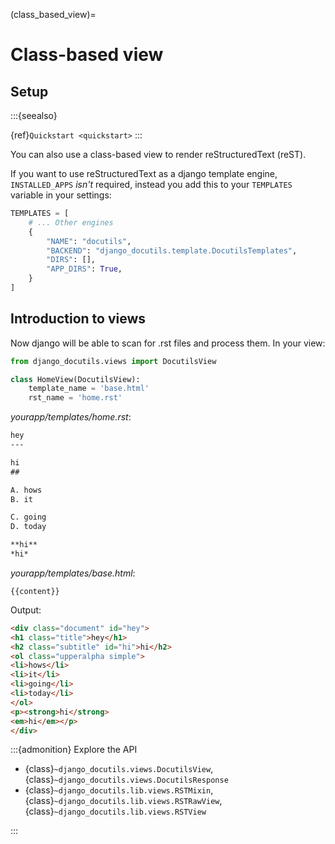 (class_based_view)=

# Class-based view

## Setup

:::{seealso}

{ref}`Quickstart <quickstart>`
:::

You can also use a class-based view to render reStructuredText (reST).

If you want to use reStructuredText as a django template engine, `INSTALLED_APPS` _isn't_ required,
instead you add this to your `TEMPLATES` variable in your settings:

```python
TEMPLATES = [
    # ... Other engines
    {
        "NAME": "docutils",
        "BACKEND": "django_docutils.template.DocutilsTemplates",
        "DIRS": [],
        "APP_DIRS": True,
    }
]
```

## Introduction to views

Now django will be able to scan for .rst files and process them. In your view:

```python
from django_docutils.views import DocutilsView

class HomeView(DocutilsView):
    template_name = 'base.html'
    rst_name = 'home.rst'
```

*yourapp/templates/home.rst*:

````restructuredtext
hey
---

hi
##

A. hows
B. it

C. going
D. today

**hi**
*hi*
````

*yourapp/templates/base.html*:

```django
{{content}}
```

Output:

```html
<div class="document" id="hey">
<h1 class="title">hey</h1>
<h2 class="subtitle" id="hi">hi</h2>
<ol class="upperalpha simple">
<li>hows</li>
<li>it</li>
<li>going</li>
<li>today</li>
</ol>
<p><strong>hi</strong>
<em>hi</em></p>
</div>
```

:::{admonition} Explore the API

- {class}`~django_docutils.views.DocutilsView`, {class}`~django_docutils.views.DocutilsResponse`
- {class}`~django_docutils.lib.views.RSTMixin`,
  {class}`~django_docutils.lib.views.RSTRawView`, {class}`~django_docutils.lib.views.RSTView`

:::
